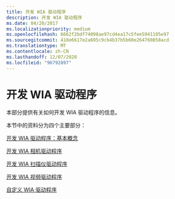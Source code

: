 ```yaml
---
title: 开发 WIA 驱动程序
description: 开发 WIA 驱动程序
ms.date: 04/20/2017
ms.localizationpriority: medium
ms.openlocfilehash: 6662f2bdf74098ae97cd4ea17c5fee5941105e97
ms.sourcegitcommit: 418e6617e2a695c9cb4b37b5b60e264760858acd
ms.translationtype: MT
ms.contentlocale: zh-CN
ms.lasthandoff: 12/07/2020
ms.locfileid: "96792897"
---
```

# <a name="developing-a-wia-driver"></a>开发 WIA 驱动程序





本部分提供有关如何开发 WIA 驱动程序的信息。

本节中的资料分为四个主要部分：

[开发 WIA 驱动程序：基本概念](developing-a-wia-driver--basic-concepts.md)

[开发 WIA 相机驱动程序](developing-a-wia-camera-driver.md)

[开发 WIA 扫描仪驱动程序](developing-a-wia-scanner-driver.md)

[开发 WIA 视频驱动程序](developing-a-wia-video-driver.md)

[自定义 WIA 驱动程序](customizing-a-wia-driver.md)

 

 




